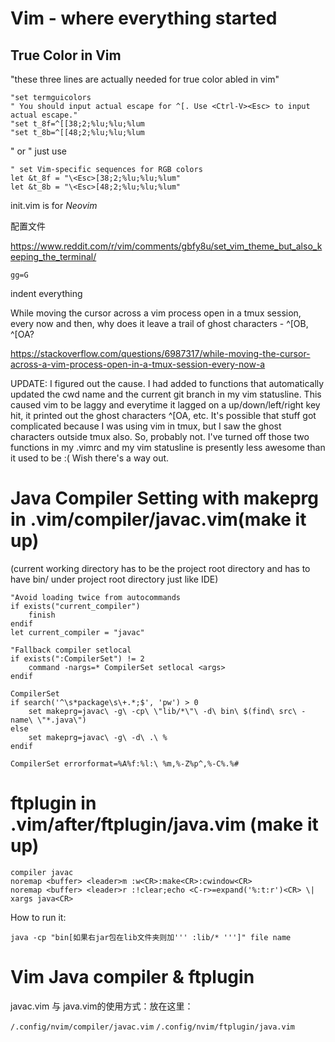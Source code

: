 # Vim - where everything started

## True Color in Vim

"these three lines are actually needed for true color abled in vim"
```
"set termguicolors
" You should input actual escape for ^[. Use <Ctrl-V><Esc> to input actual escape."
"set t_8f=^[[38;2;%lu;%lu;%lum 
"set t_8b=^[[48;2;%lu;%lu;%lum
```
" or
" just use
```
" set Vim-specific sequences for RGB colors
let &t_8f = "\<Esc>[38;2;%lu;%lu;%lum"
let &t_8b = "\<Esc>[48;2;%lu;%lu;%lum"
```
init.vim is for *Neovim*

配置文件 


https://www.reddit.com/r/vim/comments/gbfy8u/set_vim_theme_but_also_keeping_the_terminal/  

```
gg=G

``` 
indent everything  


While moving the cursor across a vim process open in a tmux session, every now and then, why does it leave a trail of ghost characters - ^[OB, ^[OA?  


https://stackoverflow.com/questions/6987317/while-moving-the-cursor-across-a-vim-process-open-in-a-tmux-session-every-now-a  


UPDATE: I figured out the cause. I had added to functions that automatically updated the cwd name and the current git branch in my vim statusline. This caused vim to be laggy and everytime it lagged on a up/down/left/right key hit, it printed out the ghost characters ^[OA, etc. It's possible that stuff got complicated because I was using vim in tmux, but I saw the ghost characters outside tmux also. So, probably not. I've turned off those two functions in my .vimrc and my vim statusline is presently less awesome than it used to be :( Wish there's a way out.  

# Java Compiler Setting with makeprg in .vim/compiler/javac.vim(make it up)
(current working directory has to be the project root directory and has to have bin/ under project root directory just like IDE)  
```
"Avoid loading twice from autocommands  
if exists("current_compiler")
    finish
endif
let current_compiler = "javac"

"Fallback compiler setlocal
if exists(":CompilerSet") != 2
    command -nargs=* CompilerSet setlocal <args>
endif

CompilerSet
if search('^\s*package\s\+.*;$', 'pw') > 0
    set makeprg=javac\ -g\ -cp\ \"lib/*\"\ -d\ bin\ $(find\ src\ -name\ \"*.java\")
else
    set makeprg=javac\ -g\ -d\ .\ %
endif

CompilerSet errorformat=%A%f:%l:\ %m,%-Z%p^,%-C%.%#
```
# ftplugin in .vim/after/ftplugin/java.vim (make it up)
```
compiler javac
noremap <buffer> <leader>m :w<CR>:make<CR>:cwindow<CR>
noremap <buffer> <leader>r :!clear;echo <C-r>=expand('%:t:r')<CR> \| xargs java<CR>
```
How to run it:  
```
java -cp "bin[如果右jar包在lib文件夹则加''' :lib/* ''']" file name
```
# Vim Java compiler & ftplugin

javac.vim 与 java.vim的使用方式：放在这里：

`/.config/nvim/compiler/javac.vim`
`/.config/nvim/ftplugin/java.vim`
